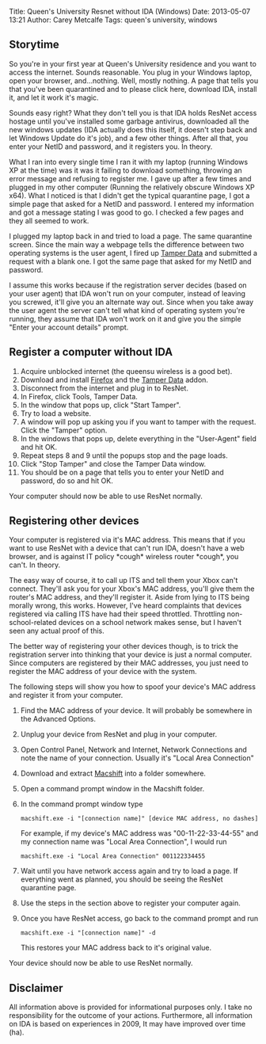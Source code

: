 Title: Queen's University Resnet without IDA (Windows)
Date: 2013-05-07 13:21
Author: Carey Metcalfe
Tags: queen's university, windows

Storytime
---------

So you're in your first year at Queen's University residence and you
want to access the internet. Sounds reasonable. You plug in your Windows
laptop, open your browser, and...nothing. Well, mostly nothing. A page
that tells you that you've been quarantined and to please click here,
download IDA, install it, and let it work it's magic.

Sounds easy right? What they don't tell you is that IDA holds ResNet
access hostage until you've installed some garbage antivirus, downloaded
all the new windows updates (IDA actually does this itself, it doesn't
step back and let Windows Update do it's job), and a few other things.
After all that, you enter your NetID and password, and it registers you.
In theory.

What I ran into every single time I ran it with my laptop (running
Windows XP at the time) was it was it failing to download something,
throwing an error message and refusing to register me. I gave up after a
few times and plugged in my other computer (Running the relatively
obscure Windows XP x64). What I noticed is that I didn't get the typical
quarantine page, I got a simple page that asked for a NetID and
password. I entered my information and got a message stating I was good
to go. I checked a few pages and they all seemed to work.

I plugged my laptop back in and tried to load a page. The same
quarantine screen. Since the main way a webpage tells the difference
between two operating systems is the user agent, I fired up [Tamper
Data][] and submitted a request with a blank one. I got the same page
that asked for my NetID and password.

I assume this works because if the registration server decides (based on
your user agent) that IDA won't run on your computer, instead of leaving
you screwed, it'll give you an alternate way out. Since when you take
away the user agent the server can't tell what kind of operating system
you're running, they assume that IDA won't work on it and give you the
simple "Enter your account details" prompt.  

Register a computer without IDA
-------------------------------

1.  Acquire unblocked internet (the queensu wireless is a good bet).
2.  Download and install [Firefox][] and the [Tamper Data][] addon.
4.  Disconnect from the internet and plug in to ResNet.
5.  In Firefox, click Tools,  Tamper Data.
6.  In the window that pops up, click "Start Tamper".
7.  Try to load a website.
8.  A window will pop up asking you if you want to tamper with the
    request. Click the "Tamper" option.
9.  In the windows that pops up, delete everything in the "User-Agent"
    field and hit OK.
10. Repeat steps 8 and 9 until the popups stop and the page loads.
11. Click "Stop Tamper" and close the Tamper Data window.
12. You should be on a page that tells you to enter your NetID and
    password, do so and hit OK.

Your computer should now be able to use ResNet normally.

Registering other devices
-------------------------

Your computer is registered via it's MAC address. This means that if you
want to use ResNet with a device that can't run IDA, doesn't have a web
browser, and is against IT policy \*cough\* wireless router \*cough\*,
you can't. In theory.

The easy way of course, it to call up ITS and tell them your Xbox can't
connect. They'll ask you for your Xbox's MAC address, you'll give them
the router's MAC address, and they'll register it. Aside from lying to
ITS being morally wrong, this works. However, I've heard complaints that
devices registered via calling ITS have had their speed throttled.
Throttling non-school-related devices on a school network makes sense,
but I haven't seen any actual proof of this.

The better way of registering your other devices though, is to trick the
registration server into thinking that your device is just a normal
computer. Since computers are registered by their MAC addresses, you
just need to register the MAC address of your device with the system.

The following steps will show you how to spoof your device's MAC address
and register it from your computer.

1.  Find the MAC address of your device. It will probably be somewhere
    in the Advanced Options.
2.  Unplug your device from ResNet and plug in your computer.
3.  Open Control Panel, Network and Internet, Network Connections
    and note the name of your connection. Usually it's "Local Area
    Connection"
4.  Download and extract [Macshift][] into a folder somewhere.
5.  Open a command prompt window in the Macshift folder.
6.  In the command prompt window type

        macshift.exe -i "[connection name]" [device MAC address, no dashes]

    For example, if my device's MAC address was "00-11-22-33-44-55" and my
    connection name was "Local Area Connection", I would run

        macshift.exe -i "Local Area Connection" 001122334455

7.  Wait until you have network access again and try to load a page. If
    everything went as planned, you should be seeing the ResNet
    quarantine page.
8.  Use the steps in the section above to register your computer again.
9.  Once you have ResNet access, go back to the command prompt and run

        macshift.exe -i "[connection name]" -d

    This restores your MAC address back to it's original value.

Your device should now be able to use ResNet normally.

Disclaimer
----------

All information above is provided for informational purposes only. I
take no responsibility for the outcome of your actions. Furthermore, all
information on IDA is based on experiences in 2009, It may have
improved over time (ha).

  [Tamper Data]: https://addons.mozilla.org/en-us/firefox/addon/tamper-data/
  [Firefox]: http://www.mozilla.org/firefox/
  [Macshift]: http://devices.natetrue.com/macshift/
